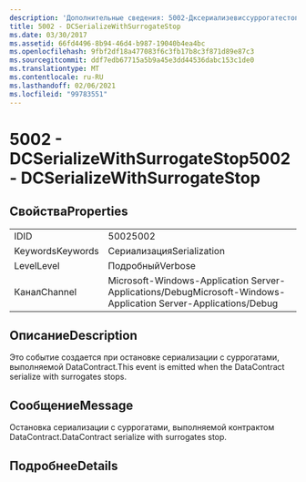 ```yaml
---
description: 'Дополнительные сведения: 5002-Дксериализевиссуррогатестоп'
title: 5002 - DCSerializeWithSurrogateStop
ms.date: 03/30/2017
ms.assetid: 66fd4496-8b94-46d4-b987-19040b4ea4bc
ms.openlocfilehash: 9fbf2df18a477083f6c3fb17b8c3f871d89e87c3
ms.sourcegitcommit: ddf7edb67715a5b9a45e3dd44536dabc153c1de0
ms.translationtype: MT
ms.contentlocale: ru-RU
ms.lasthandoff: 02/06/2021
ms.locfileid: "99783551"
---
```

# <a name="5002---dcserializewithsurrogatestop"></a><span data-ttu-id="c6c7f-103">5002 - DCSerializeWithSurrogateStop</span><span class="sxs-lookup"><span data-stu-id="c6c7f-103">5002 - DCSerializeWithSurrogateStop</span></span>

## <a name="properties"></a><span data-ttu-id="c6c7f-104">Свойства</span><span class="sxs-lookup"><span data-stu-id="c6c7f-104">Properties</span></span>  
  
|||  
|-|-|  
|<span data-ttu-id="c6c7f-105">ID</span><span class="sxs-lookup"><span data-stu-id="c6c7f-105">ID</span></span>|<span data-ttu-id="c6c7f-106">5002</span><span class="sxs-lookup"><span data-stu-id="c6c7f-106">5002</span></span>|  
|<span data-ttu-id="c6c7f-107">Keywords</span><span class="sxs-lookup"><span data-stu-id="c6c7f-107">Keywords</span></span>|<span data-ttu-id="c6c7f-108">Сериализация</span><span class="sxs-lookup"><span data-stu-id="c6c7f-108">Serialization</span></span>|  
|<span data-ttu-id="c6c7f-109">Level</span><span class="sxs-lookup"><span data-stu-id="c6c7f-109">Level</span></span>|<span data-ttu-id="c6c7f-110">Подробный</span><span class="sxs-lookup"><span data-stu-id="c6c7f-110">Verbose</span></span>|  
|<span data-ttu-id="c6c7f-111">Канал</span><span class="sxs-lookup"><span data-stu-id="c6c7f-111">Channel</span></span>|<span data-ttu-id="c6c7f-112">Microsoft-Windows-Application Server-Applications/Debug</span><span class="sxs-lookup"><span data-stu-id="c6c7f-112">Microsoft-Windows-Application Server-Applications/Debug</span></span>|  
  
## <a name="description"></a><span data-ttu-id="c6c7f-113">Описание</span><span class="sxs-lookup"><span data-stu-id="c6c7f-113">Description</span></span>  

 <span data-ttu-id="c6c7f-114">Это событие создается при остановке сериализации с суррогатами, выполняемой DataContract.</span><span class="sxs-lookup"><span data-stu-id="c6c7f-114">This event is emitted when the DataContract serialize with surrogates stops.</span></span>  
  
## <a name="message"></a><span data-ttu-id="c6c7f-115">Сообщение</span><span class="sxs-lookup"><span data-stu-id="c6c7f-115">Message</span></span>  

 <span data-ttu-id="c6c7f-116">Остановка сериализации с суррогатами, выполняемой контрактом DataContract.</span><span class="sxs-lookup"><span data-stu-id="c6c7f-116">DataContract serialize with surrogates stop.</span></span>  
  
## <a name="details"></a><span data-ttu-id="c6c7f-117">Подробнее</span><span class="sxs-lookup"><span data-stu-id="c6c7f-117">Details</span></span>
